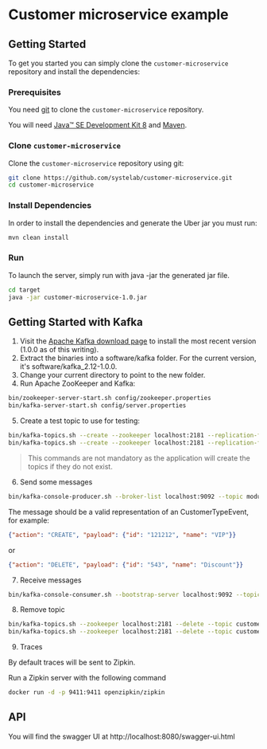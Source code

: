 

# Customer microservice example


## Getting Started

To get you started you can simply clone the `customer-microservice` repository and install the dependencies:

### Prerequisites

You need [git][git] to clone the `customer-microservice` repository.

You will need [Java™ SE Development Kit 8][jdk-download] and [Maven][maven].

### Clone `customer-microservice`

Clone the `customer-microservice` repository using git:

```bash
git clone https://github.com/systelab/customer-microservice.git
cd customer-microservice
```

### Install Dependencies

In order to install the dependencies and generate the Uber jar you must run:

```bash
mvn clean install
```

### Run

To launch the server, simply run with java -jar the generated jar file.

```bash
cd target
java -jar customer-microservice-1.0.jar
```

## Getting Started with Kafka

1.  Visit the [Apache Kafka download page][kafka] to install the most recent version (1.0.0 as of this writing).
2.	Extract the binaries into a software/kafka folder. For the current version, it's software/kafka_2.12-1.0.0.
3.	Change your current directory to point to the new folder.
4.	Run Apache ZooKeeper and Kafka:

```bash
bin/zookeeper-server-start.sh config/zookeeper.properties
bin/kafka-server-start.sh config/server.properties
```
5.  Create a test topic to use for testing:

```bash
bin/kafka-topics.sh --create --zookeeper localhost:2181 --replication-factor 1 --partitions 1 --topic customer-type
bin/kafka-topics.sh --create --zookeeper localhost:2181 --replication-factor 1 --partitions 1 --topic customer
```

> This commands are not mandatory as the application will create the topics if they do not exist.

6.  Send some messages

```bash
bin/kafka-console-producer.sh --broker-list localhost:9092 --topic modulab
```

The message should be a valid representation of an CustomerTypeEvent, for example:

```json
{"action": "CREATE", "payload": {"id": "121212", "name": "VIP"}}
```

or 

```json
{"action": "DELETE", "payload": {"id": "543", "name": "Discount"}}
```

7. Receive messages

```bash
bin/kafka-console-consumer.sh --bootstrap-server localhost:9092 --topic customer --from-beginning
```
8. Remove topic

```bash
bin/kafka-topics.sh --zookeeper localhost:2181 --delete --topic customer-type
bin/kafka-topics.sh --zookeeper localhost:2181 --delete --topic customer
```

9. Traces

By default traces will be sent to Zipkin.

Run a Zipkin server with the following command

```bash
docker run -d -p 9411:9411 openzipkin/zipkin
```
    
## API

You will find the swagger UI at http://localhost:8080/swagger-ui.html


[git]: https://git-scm.com/
[sboot]: https://projects.spring.io/spring-boot/
[maven]: https://maven.apache.org/download.cgi
[jdk-download]: http://www.oracle.com/technetwork/java/javase/downloads
[JEE]: http://www.oracle.com/technetwork/java/javaee/tech/index.html
[kafka]: http://kafka.apache.org/downloads.html
